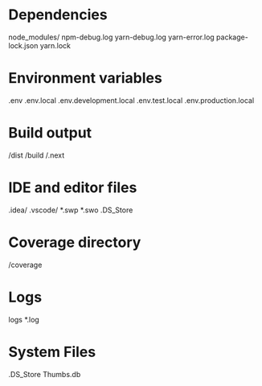 # Dependencies
node_modules/
npm-debug.log
yarn-debug.log
yarn-error.log
package-lock.json
yarn.lock

# Environment variables
.env
.env.local
.env.development.local
.env.test.local
.env.production.local

# Build output
/dist
/build
/.next

# IDE and editor files
.idea/
.vscode/
*.swp
*.swo
.DS_Store

# Coverage directory
/coverage

# Logs
logs
*.log

# System Files
.DS_Store
Thumbs.db